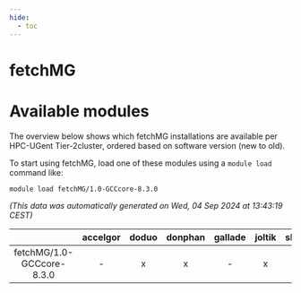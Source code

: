 ```yaml
---
hide:
  - toc
---
```


fetchMG
=======

# Available modules


The overview below shows which fetchMG installations are available per HPC-UGent Tier-2cluster, ordered based on software version (new to old).

To start using fetchMG, load one of these modules using a `module load` command like:

```shell
module load fetchMG/1.0-GCCcore-8.3.0
```

*(This data was automatically generated on Wed, 04 Sep 2024 at 13:43:19 CEST)*  

| |accelgor|doduo|donphan|gallade|joltik|shinx|skitty|
| :---: | :---: | :---: | :---: | :---: | :---: | :---: | :---: |
|fetchMG/1.0-GCCcore-8.3.0|-|x|x|-|x|-|x|
